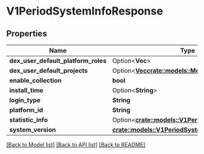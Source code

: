 # V1PeriodSystemInfoResponse

## Properties

Name | Type | Description | Notes
------------ | ------------- | ------------- | -------------
**dex_user_default_platform_roles** | Option<**Vec<String>**> |  | [optional]
**dex_user_default_projects** | Option<[**Vec<crate::models::ModelPeriodProjectRef>**](model.ProjectRef.md)> |  | [optional]
**enable_collection** | **bool** |  | 
**install_time** | Option<**String**> |  | [optional]
**login_type** | **String** |  | 
**platform_id** | **String** |  | 
**statistic_info** | Option<[**crate::models::V1PeriodStatisticInfo**](v1.StatisticInfo.md)> |  | [optional]
**system_version** | [**crate::models::V1PeriodSystemVersion**](v1.SystemVersion.md) |  | 

[[Back to Model list]](../README.md#documentation-for-models) [[Back to API list]](../README.md#documentation-for-api-endpoints) [[Back to README]](../README.md)


